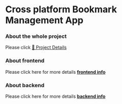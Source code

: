 # Cross platform Bookmark Management App
### About the whole project
Please click [📄 Project Details](https://github.com/MeditatorE/Cross-platform-Bookmark-Management-App/blob/main/CoHub.pdf)

### About frontend
Please click here for more details [**frontend info**](https://github.com/MeditatorE/Cross-platform-Bookmark-Management-App/tree/main/CPBM_frontend)

### About backend
Please click here for more details [**backend info**](https://github.com/MeditatorE/Cross-platform-Bookmark-Management-App/tree/main/CPBM_backend)
